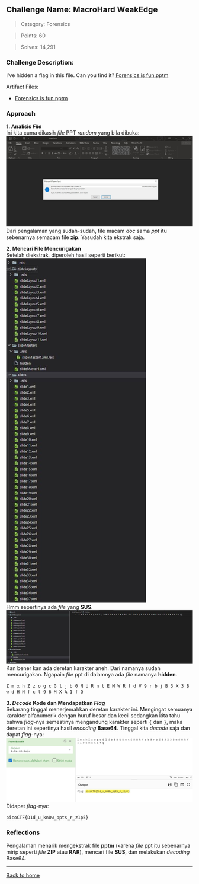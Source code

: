 ## Challenge Name: MacroHard WeakEdge
>Category: Forensics

>Points: 60

>Solves: 14,291

### Challenge Description: 

I've hidden a flag in this file. Can you find it? [Forensics is fun.pptm](https://mercury.picoctf.net/static/52da699e0f203321c7c90ab56ea912d8/Forensics%20is%20fun.pptm)

Artifact Files:
* [Forensics is fun.pptm](https://mercury.picoctf.net/static/52da699e0f203321c7c90ab56ea912d8/Forensics%20is%20fun.pptm)

### Approach
**1. Analisis _File_**  
Ini kita cuma dikasih _file_ PPT _random_ yang bila dibuka:  
![broken](images/MacroHard%20WeakEdge-1.JPG)  
Dari pengalaman yang sudah-sudah, file macam _doc_ sama _ppt_ itu sebenarnya semacam file **zip**. Yasudah kita ekstrak saja.

**2. Mencari File Mencurigakan**  
Setelah diekstrak, diperoleh hasil seperti berikut:  
![extracted pptm](images/MacroHard%20WeakEdge-2.JPG)  
Hmm sepertinya ada _file_ yang **SUS**.  
![sus file](images/MacroHard%20WeakEdge-3.JPG)  
Kan bener kan ada deretan karakter aneh. Dari namanya sudah mencurigakan. Ngapain _file_ ppt di dalamnya ada _file_ namanya **hidden**.
```
Z m x h Z z o g c G l j b 0 N U R n t E M W R f d V 9 r b j B 3 X 3 B w d H N f c l 9 6 M X A 1 f Q
```

**3. _Decode_ Kode dan Mendapatkan _Flag_**  
Sekarang tinggal menerjemahkan deretan karakter ini. Mengingat semuanya karakter alfanumerik dengan huruf besar dan kecil sedangkan kita tahu bahwa _flag_-nya semestinya mengandung karakter seperti ```{``` dan ```}```, maka deretan ini sepertinya hasil _encoding_ **Base64**. Tinggal kita _decode_ saja dan dapat _flag_-nya:  
![flag](images/MacroHard%20WeakEdge-4.JPG)  
Didapat _flag_-nya:
```
picoCTF{D1d_u_kn0w_ppts_r_z1p5}
```
### Reflections
Pengalaman menarik mengekstrak file **pptm** (karena _file_ ppt itu sebenarnya mirip seperti _file_ **ZIP** atau **RAR**), mencari file **SUS**, dan melakukan _decoding_ Base64.
  

---
[Back to home](../Readme.md)

